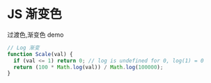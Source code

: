 # JS 渐变色

过渡色,渐变色 demo

```js
// Log 渐变
function Scale(val) {
  if (val <= 1) return 0; // log is undefined for 0, log(1) = 0
  return (100 * Math.log(val)) / Math.log(100000);
}
```
